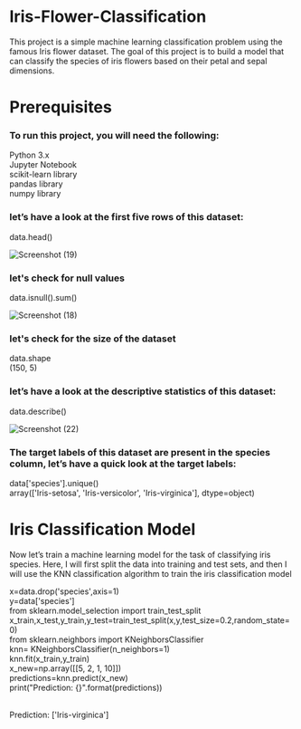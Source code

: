 
# Iris-Flower-Classification
This project is a simple machine learning classification problem using the famous Iris flower dataset. The goal of this project is to build a model that can classify the species of iris flowers based on their petal and sepal dimensions.

# Prerequisites
<h3>To run this project, you will need the following:<br></h3>

Python 3.x<br>
Jupyter Notebook<br>
scikit-learn library<br>
pandas library<br>
numpy library<br>

<h3>let’s have a look at the first five rows of this dataset:</h3>
data.head()<br>

![Screenshot (19)](https://user-images.githubusercontent.com/110754364/235334893-272980ca-a9b9-4df4-9a3c-2ee521580231.png)

<h3>let's check for null values</h3>
data.isnull().sum()<br>

![Screenshot (18)](https://user-images.githubusercontent.com/110754364/235334953-f23a1bce-fc5b-4e5f-b3d9-1a52039ba67a.png)


<h3>let's check for the size of the dataset</h3>
data.shape<br>
(150, 5)<br>

<h3>let’s have a look at the descriptive statistics of this dataset:</h3>
data.describe()<br>

![Screenshot (22)](https://user-images.githubusercontent.com/110754364/235334956-e7e34e3d-0eb6-41b7-8ca6-beca0dcdbb95.png)

<h3>The target labels of this dataset are present in the species column, let’s have a quick look at the target labels:</h3>
data['species'].unique()<br>
array(['Iris-setosa', 'Iris-versicolor', 'Iris-virginica'], dtype=object)<br>

# Iris Classification Model
Now let’s train a machine learning model for the task of classifying iris species. Here, I will first split the data into training and test sets, and then I will use the KNN classification algorithm to train the iris classification model<br>

x=data.drop('species',axis=1)<br>
y=data['species']<br>
from sklearn.model_selection import train_test_split<br>
x_train,x_test,y_train,y_test=train_test_split(x,y,test_size=0.2,random_state=0)<br>
from sklearn.neighbors import KNeighborsClassifier<br>
knn= KNeighborsClassifier(n_neighbors=1)<br>
knn.fit(x_train,y_train)<br>
x_new=np.array([[5, 2, 1, 10]])<br>
predictions=knn.predict(x_new)<br>
print("Prediction: {}".format(predictions))<br><br>

Prediction: ['Iris-virginica']


